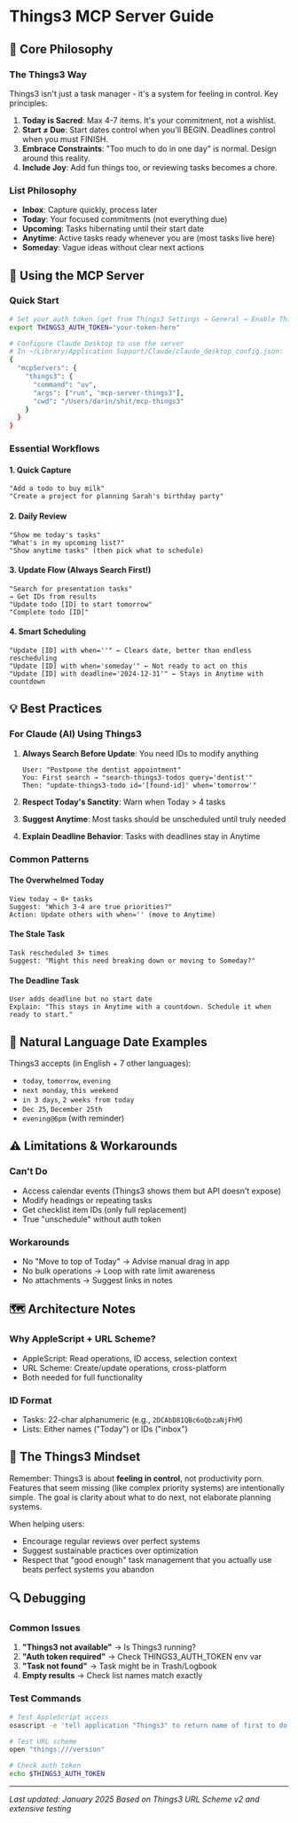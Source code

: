 # Things3 MCP Server Guide

## 🧠 Core Philosophy

### The Things3 Way
Things3 isn't just a task manager - it's a system for feeling in control. Key principles:

1. **Today is Sacred**: Max 4-7 items. It's your commitment, not a wishlist.
2. **Start ≠ Due**: Start dates control when you'll BEGIN. Deadlines control when you must FINISH.
3. **Embrace Constraints**: "Too much to do in one day" is normal. Design around this reality.
4. **Include Joy**: Add fun things too, or reviewing tasks becomes a chore.

### List Philosophy
- **Inbox**: Capture quickly, process later
- **Today**: Your focused commitments (not everything due)
- **Upcoming**: Tasks hibernating until their start date
- **Anytime**: Active tasks ready whenever you are (most tasks live here)
- **Someday**: Vague ideas without clear next actions

## 🔧 Using the MCP Server

### Quick Start
```bash
# Set your auth token (get from Things3 Settings → General → Enable Things URLs → Manage)
export THINGS3_AUTH_TOKEN="your-token-here"

# Configure Claude Desktop to use the server
# In ~/Library/Application Support/Claude/claude_desktop_config.json:
{
  "mcpServers": {
    "things3": {
      "command": "uv",
      "args": ["run", "mcp-server-things3"],
      "cwd": "/Users/darin/shit/mcp-things3"
    }
  }
}
```

### Essential Workflows

#### 1. Quick Capture
```
"Add a todo to buy milk"
"Create a project for planning Sarah's birthday party"
```

#### 2. Daily Review
```
"Show me today's tasks"
"What's in my upcoming list?"
"Show anytime tasks" (then pick what to schedule)
```

#### 3. Update Flow (Always Search First!)
```
"Search for presentation tasks"
→ Get IDs from results
"Update todo [ID] to start tomorrow"
"Complete todo [ID]"
```

#### 4. Smart Scheduling
```
"Update [ID] with when=''" ← Clears date, better than endless rescheduling
"Update [ID] with when='someday'" ← Not ready to act on this
"Update [ID] with deadline='2024-12-31'" ← Stays in Anytime with countdown
```

## 💡 Best Practices

### For Claude (AI) Using Things3

1. **Always Search Before Update**: You need IDs to modify anything
   ```
   User: "Postpone the dentist appointment"
   You: First search → "search-things3-todos query='dentist'"
   Then: "update-things3-todo id='[found-id]' when='tomorrow'"
   ```

2. **Respect Today's Sanctity**: Warn when Today > 4 tasks
3. **Suggest Anytime**: Most tasks should be unscheduled until truly needed
4. **Explain Deadline Behavior**: Tasks with deadlines stay in Anytime

### Common Patterns

#### The Overwhelmed Today
```
View today → 8+ tasks
Suggest: "Which 3-4 are true priorities?"
Action: Update others with when='' (move to Anytime)
```

#### The Stale Task
```
Task rescheduled 3+ times
Suggest: "Might this need breaking down or moving to Someday?"
```

#### The Deadline Task
```
User adds deadline but no start date
Explain: "This stays in Anytime with a countdown. Schedule it when ready to start."
```

## 🚦 Natural Language Date Examples

Things3 accepts (in English + 7 other languages):
- `today`, `tomorrow`, `evening`
- `next monday`, `this weekend`
- `in 3 days`, `2 weeks from today`
- `Dec 25`, `December 25th`
- `evening@6pm` (with reminder)

## ⚠️ Limitations & Workarounds

### Can't Do
- Access calendar events (Things3 shows them but API doesn't expose)
- Modify headings or repeating tasks
- Get checklist item IDs (only full replacement)
- True "unschedule" without auth token

### Workarounds
- No "Move to top of Today" → Advise manual drag in app
- No bulk operations → Loop with rate limit awareness
- No attachments → Suggest links in notes

## 🗺️ Architecture Notes

### Why AppleScript + URL Scheme?
- AppleScript: Read operations, ID access, selection context
- URL Scheme: Create/update operations, cross-platform
- Both needed for full functionality

### ID Format
- Tasks: 22-char alphanumeric (e.g., `2DCAbD81QBc6oQbzaNjFhM`)
- Lists: Either names ("Today") or IDs ("inbox")

## 🧘 The Things3 Mindset

Remember: Things3 is about **feeling in control**, not productivity porn. Features that seem missing (like complex priority systems) are intentionally simple. The goal is clarity about what to do next, not elaborate planning systems.

When helping users:
- Encourage regular reviews over perfect systems
- Suggest sustainable practices over optimization
- Respect that "good enough" task management that you actually use beats perfect systems you abandon

## 🔍 Debugging

### Common Issues
1. **"Things3 not available"** → Is Things3 running?
2. **"Auth token required"** → Check THINGS3_AUTH_TOKEN env var
3. **"Task not found"** → Task might be in Trash/Logbook
4. **Empty results** → Check list names match exactly

### Test Commands
```bash
# Test AppleScript access
osascript -e 'tell application "Things3" to return name of first to do'

# Test URL scheme
open "things:///version"

# Check auth token
echo $THINGS3_AUTH_TOKEN
```

---

*Last updated: January 2025*
*Based on Things3 URL Scheme v2 and extensive testing*